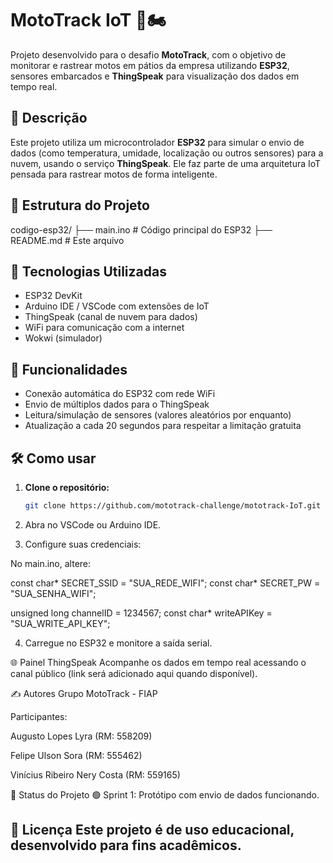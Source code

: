 # MotoTrack IoT 🚀🏍️

Projeto desenvolvido para o desafio **MotoTrack**, com o objetivo de monitorar e rastrear motos em pátios da empresa utilizando **ESP32**, sensores embarcados e **ThingSpeak** para visualização dos dados em tempo real.

## 📡 Descrição

Este projeto utiliza um microcontrolador **ESP32** para simular o envio de dados (como temperatura, umidade, localização ou outros sensores) para a nuvem, usando o serviço **ThingSpeak**. Ele faz parte de uma arquitetura IoT pensada para rastrear motos de forma inteligente.

## 📁 Estrutura do Projeto
codigo-esp32/
├── main.ino # Código principal do ESP32
├── README.md # Este arquivo

## 🔧 Tecnologias Utilizadas

- ESP32 DevKit
- Arduino IDE / VSCode com extensões de IoT
- ThingSpeak (canal de nuvem para dados)
- WiFi para comunicação com a internet
- Wokwi (simulador)

## 📲 Funcionalidades

- Conexão automática do ESP32 com rede WiFi
- Envio de múltiplos dados para o ThingSpeak
- Leitura/simulação de sensores (valores aleatórios por enquanto)
- Atualização a cada 20 segundos para respeitar a limitação gratuita

## 🛠️ Como usar

1. **Clone o repositório:**

   ```bash
   git clone https://github.com/mototrack-challenge/mototrack-IoT.git

2. Abra no VSCode ou Arduino IDE.

3. Configure suas credenciais:

No main.ino, altere:

const char* SECRET_SSID = "SUA_REDE_WIFI";
const char* SECRET_PW = "SUA_SENHA_WIFI";

unsigned long channelID = 1234567;
const char* writeAPIKey = "SUA_WRITE_API_KEY";

4. Carregue no ESP32 e monitore a saída serial.

🌐 Painel ThingSpeak
Acompanhe os dados em tempo real acessando o canal público (link será adicionado aqui quando disponível).

✍️ Autores
Grupo MotoTrack - FIAP

Participantes:

Augusto Lopes Lyra (RM: 558209)

Felipe Ulson Sora (RM: 555462)

Vinícius Ribeiro Nery Costa (RM: 559165)

📅 Status do Projeto
🟢 Sprint 1: Protótipo com envio de dados funcionando.

📌 Licença
Este projeto é de uso educacional, desenvolvido para fins acadêmicos.
---
